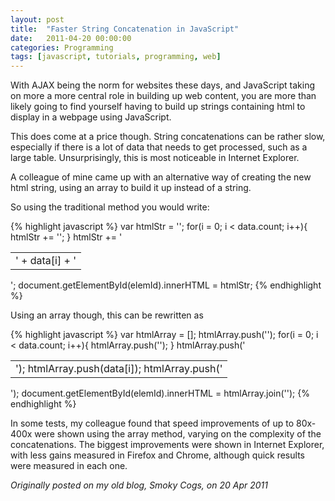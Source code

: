 ```yaml
---
layout: post
title:  "Faster String Concatenation in JavaScript"
date:   2011-04-20 00:00:00
categories: Programming
tags: [javascript, tutorials, programming, web]
---
```


With AJAX being the norm for websites these days, and JavaScript taking on more a more central role in building up web content, you are more than likely going to find yourself having to build up strings containing html to display in a webpage using JavaScript.

This does come at a price though. String concatenations can be rather slow, especially if there is a lot of data that needs to get processed, such as a large table. Unsurprisingly, this is most noticeable in Internet Explorer.

A colleague of mine came up with an alternative way of creating the new html string, using an array to build it up instead of a string.

So using the traditional method you would write:

{% highlight javascript %}
var htmlStr = '<table>';
for(i = 0; i < data.count; i++){
  htmlStr += '<tr><td>' + data[i] + '</td></tr>';
}
htmlStr += '</table>';
document.getElementById(elemId).innerHTML = htmlStr;
{% endhighlight %}

Using an array though, this can be rewritten as

{% highlight javascript %}
var htmlArray = [];
htmlArray.push('<table>');
for(i = 0; i < data.count; i++){
  htmlArray.push('<tr><td>');
  htmlArray.push(data[i]);
  htmlArray.push('</td></tr>');
}
htmlArray.push('</table>');
document.getElementById(elemId).innerHTML = htmlArray.join('');
{% endhighlight %}

In some tests, my colleague found that speed improvements of up to 80x-400x were shown using the array method, varying on the complexity of the concatenations. The biggest improvements were shown in Internet Explorer, with less gains measured in Firefox and Chrome, although quick results were measured in each one.

_Originally posted on my old blog, Smoky Cogs, on 20 Apr 2011_
